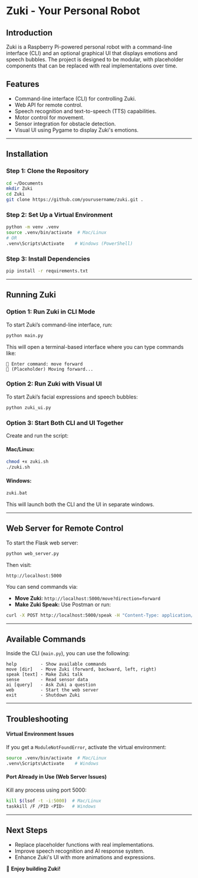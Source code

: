 # Zuki - Your Personal Robot

## Introduction
Zuki is a Raspberry Pi-powered personal robot with a command-line interface (CLI) and an optional graphical UI that displays emotions and speech bubbles. The project is designed to be modular, with placeholder components that can be replaced with real implementations over time.

## Features
- Command-line interface (CLI) for controlling Zuki.
- Web API for remote control.
- Speech recognition and text-to-speech (TTS) capabilities.
- Motor control for movement.
- Sensor integration for obstacle detection.
- Visual UI using Pygame to display Zuki's emotions.

---

## Installation
### Step 1: Clone the Repository
```bash
cd ~/Documents
mkdir Zuki
cd Zuki
git clone https://github.com/yourusername/zuki.git .
```

### Step 2: Set Up a Virtual Environment
```bash
python -m venv .venv
source .venv/bin/activate  # Mac/Linux
# OR
.venv\Scripts\Activate    # Windows (PowerShell)
```

### Step 3: Install Dependencies
```bash
pip install -r requirements.txt
```

---

## Running Zuki

### Option 1: Run Zuki in CLI Mode
To start Zuki’s command-line interface, run:
```bash
python main.py
```
This will open a terminal-based interface where you can type commands like:
```
📝 Enter command: move forward
🚗 (Placeholder) Moving forward...
```

### Option 2: Run Zuki with Visual UI
To start Zuki’s facial expressions and speech bubbles:
```bash
python zuki_ui.py
```

### Option 3: Start Both CLI and UI Together
Create and run the script:
#### Mac/Linux:
```bash
chmod +x zuki.sh
./zuki.sh
```
#### Windows:
```bat
zuki.bat
```

This will launch both the CLI and the UI in separate windows.

---

## Web Server for Remote Control
To start the Flask web server:
```bash
python web_server.py
```
Then visit:
```
http://localhost:5000
```
You can send commands via:
- **Move Zuki:** `http://localhost:5000/move?direction=forward`
- **Make Zuki Speak:** Use Postman or run:
```bash
curl -X POST http://localhost:5000/speak -H "Content-Type: application/json" -d '{"text":"Hello!"}'
```

---

## Available Commands
Inside the CLI (`main.py`), you can use the following:
```
help         - Show available commands
move [dir]   - Move Zuki (forward, backward, left, right)
speak [text] - Make Zuki talk
sense        - Read sensor data
ai [query]   - Ask Zuki a question
web          - Start the web server
exit         - Shutdown Zuki
```

---

## Troubleshooting
#### Virtual Environment Issues
If you get a `ModuleNotFoundError`, activate the virtual environment:
```bash
source .venv/bin/activate  # Mac/Linux
.venv\Scripts\Activate    # Windows
```

#### Port Already in Use (Web Server Issues)
Kill any process using port 5000:
```bash
kill $(lsof -t -i:5000)  # Mac/Linux
taskkill /F /PID <PID>   # Windows
```

---

## Next Steps
- Replace placeholder functions with real implementations.
- Improve speech recognition and AI response system.
- Enhance Zuki's UI with more animations and expressions.

🚀 **Enjoy building Zuki!**

